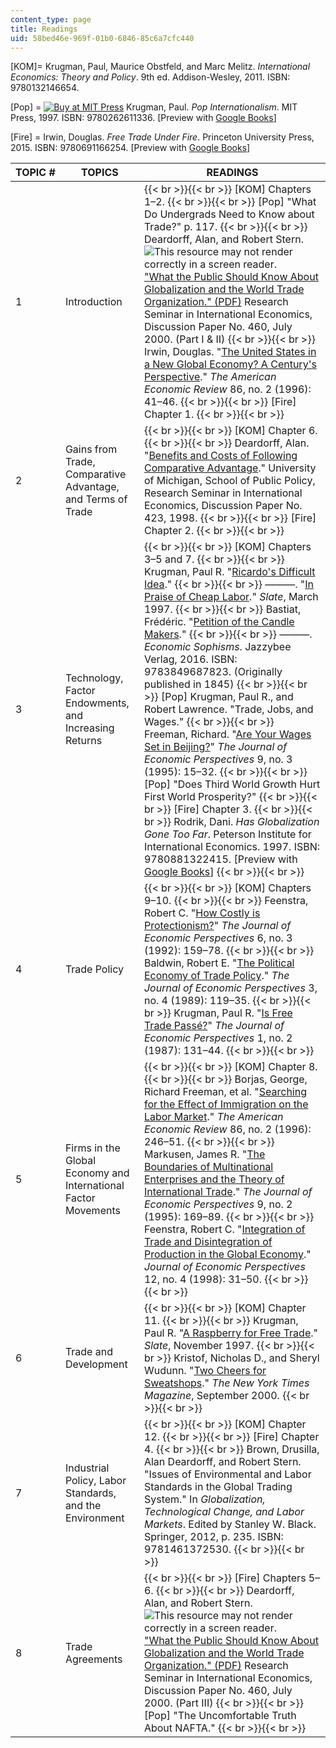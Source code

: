 ```yaml
---
content_type: page
title: Readings
uid: 58bed46e-969f-01b0-6846-85c6a7cfc440
---
```


\[KOM\]= Krugman, Paul, Maurice Obstfeld, and Marc Melitz. _International Economics: Theory and Policy_. 9th ed. Addison-Wesley, 2011. ISBN: 9780132146654.

\[Pop\] = [![Buy at MIT Press](/images/mp_logo.gif)](https://mitpress.mit.edu/9780262611336) Krugman, Paul. _Pop Internationalism_. MIT Press, 1997. ISBN: 9780262611336. \[Preview with [Google Books](http://books.google.com/books?id=17YrneuxiTgC&pg=PAfrontcover)\]

\[Fire\] = Irwin, Douglas. _Free Trade Under Fire_. Princeton University Press, 2015. ISBN: 9780691166254. \[Preview with [Google Books](http://books.google.com/books?id=oAk-BQAAQBAJ&pg=PAfrontcover)\]

| TOPIC # | TOPICS | READINGS |
| --- | --- | --- |
| 1 | Introduction |  {{< br >}}{{< br >}} \[KOM\] Chapters 1–2. {{< br >}}{{< br >}} \[Pop\] "What Do Undergrads Need to Know about Trade?" p. 117. {{< br >}}{{< br >}} Deardorff, Alan, and Robert Stern. ![This resource may not render correctly in a screen reader.](/images/inacessible.gif)["What the Public Should Know About Globalization and the World Trade Organization." (PDF)](http://fordschool.umich.edu/rsie/workingpapers/Papers451-475/r460.pdf) Research Seminar in International Economics, Discussion Paper No. 460, July 2000. (Part I & II) {{< br >}}{{< br >}} Irwin, Douglas. "[The United States in a New Global Economy? A Century's Perspective](http://www.jstor.org/stable/2118093)." _The American Economic Review_ 86, no. 2 (1996): 41–46. {{< br >}}{{< br >}} \[Fire\] Chapter 1. {{< br >}}{{< br >}}  |
| 2 | Gains from Trade, Comparative Advantage, and Terms of Trade |  {{< br >}}{{< br >}} \[KOM\] Chapter 6. {{< br >}}{{< br >}} Deardorff, Alan. "[Benefits and Costs of Following Comparative Advantage](https://doi.org/10.2139/ssrn.113009)." University of Michigan, School of Public Policy, Research Seminar in International Economics, Discussion Paper No. 423, 1998. {{< br >}}{{< br >}} \[Fire\] Chapter 2. {{< br >}}{{< br >}}  |
| 3 | Technology, Factor Endowments, and Increasing Returns |  {{< br >}}{{< br >}} \[KOM\] Chapters 3–5 and 7. {{< br >}}{{< br >}} Krugman, Paul R. "[Ricardo's Difficult Idea](http://web.mit.edu/krugman/www/ricardo.htm)." {{< br >}}{{< br >}} ———. "[In Praise of Cheap Labor](http://www.slate.com/articles/business/the_dismal_science/1997/03/in_praise_of_cheap_labor.html)." _Slate_, March 1997. {{< br >}}{{< br >}} Bastiat, Frédéric. "[Petition of the Candle Makers](http://bastiat.org/en/petition.html)." {{< br >}}{{< br >}} ———. _Economic Sophisms_. Jazzybee Verlag, 2016. ISBN: 9783849687823. (Originally published in 1845) {{< br >}}{{< br >}} \[Pop\] Krugman, Paul R., and Robert Lawrence. "Trade, Jobs, and Wages." {{< br >}}{{< br >}} Freeman, Richard. "[Are Your Wages Set in Beijing?](http://www.jstor.org/stable/2138423)" _The Journal of Economic Perspectives_ 9, no. 3 (1995): 15–32. {{< br >}}{{< br >}} \[Pop\] "Does Third World Growth Hurt First World Prosperity?" {{< br >}}{{< br >}} \[Fire\] Chapter 3. {{< br >}}{{< br >}} Rodrik, Dani. _Has Globalization Gone Too Far_. Peterson Institute for International Economics. 1997. ISBN: 9780881322415. \[Preview with [Google Books](http://books.google.com/books?id=ga2xDQAAQBAJ&pg=PAfrontcover)\] {{< br >}}{{< br >}}  |
| 4 | Trade Policy |  {{< br >}}{{< br >}} \[KOM\] Chapters 9–10. {{< br >}}{{< br >}} Feenstra, Robert C. "[How Costly is Protectionism?](http://www.jstor.org/stable/2138308)" _The Journal of Economic Perspectives_ 6, no. 3 (1992): 159–78. {{< br >}}{{< br >}} Baldwin, Robert E. "[The Political Economy of Trade Policy](http://www.jstor.org/stable/1942913)." _The Journal of Economic Perspectives_ 3, no. 4 (1989): 119–35. {{< br >}}{{< br >}} Krugman, Paul R. "[Is Free Trade Passé?](http://www.jstor.org/stable/1942985)" _The Journal of Economic Perspectives_ 1, no. 2 (1987): 131–44. {{< br >}}{{< br >}}  |
| 5 | Firms in the Global Economy and International Factor Movements |  {{< br >}}{{< br >}} \[KOM\] Chapter 8. {{< br >}}{{< br >}} Borjas, George, Richard Freeman, et al. "[Searching for the Effect of Immigration on the Labor Market](http://www.jstor.org/stable/2118131)." _The American Economic Review_ 86, no. 2 (1996): 246–51. {{< br >}}{{< br >}} Markusen, James R. "[The Boundaries of Multinational Enterprises and the Theory of International Trade](http://www.jstor.org/stable/2138172)." _The Journal of Economic Perspectives_ 9, no. 2 (1995): 169–89. {{< br >}}{{< br >}} Feenstra, Robert C. "[Integration of Trade and Disintegration of Production in the Global Economy](https://doi.org/10.1257/jep.12.4.31)." _Journal of Economic Perspectives_ 12, no. 4 (1998): 31–50. {{< br >}}{{< br >}}  |
| 6 | Trade and Development |  {{< br >}}{{< br >}} \[KOM\] Chapter 11. {{< br >}}{{< br >}} Krugman, Paul R. "[A Raspberry for Free Trade](http://www.slate.com/articles/business/the_dismal_science/1997/11/a_raspberry_for_free_trade.html)." _Slate_, November 1997. {{< br >}}{{< br >}} Kristof, Nicholas D., and Sheryl Wudunn. "[Two Cheers for Sweatshops](http://www.nytimes.com/2000/09/24/magazine/two-cheers-for-sweatshops.html)." _The New York Times Magazine_, September 2000. {{< br >}}{{< br >}}  |
| 7 | Industrial Policy, Labor Standards, and the Environment |  {{< br >}}{{< br >}} \[KOM\] Chapter 12. {{< br >}}{{< br >}} \[Fire\] Chapter 4. {{< br >}}{{< br >}} Brown, Drusilla, Alan Deardorff, and Robert Stern. "Issues of Environmental and Labor Standards in the Global Trading System." In _Globalization, Technological Change, and Labor Markets_. Edited by Stanley W. Black. Springer, 2012, p. 235. ISBN: 9781461372530. {{< br >}}{{< br >}}  |
| 8 | Trade Agreements |  {{< br >}}{{< br >}} \[Fire\] Chapters 5–6. {{< br >}}{{< br >}} Deardorff, Alan, and Robert Stern. ![This resource may not render correctly in a screen reader.](/images/inacessible.gif)["What the Public Should Know About Globalization and the World Trade Organization." (PDF)](http://fordschool.umich.edu/rsie/workingpapers/Papers451-475/r460.pdf) Research Seminar in International Economics, Discussion Paper No. 460, July 2000. (Part III) {{< br >}}{{< br >}} \[Pop\] "The Uncomfortable Truth About NAFTA." {{< br >}}{{< br >}}